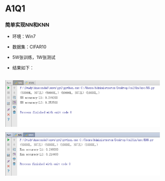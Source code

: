 # A1Q1

### 简单实现NN和KNN

- 环境：Win7

- 数据集：CIFAR10

- 5W张训练，1W张测试

- 结果如下：

  ![NN](../Img/NN.png)

  ![KNN](../Img/KNN.png)

